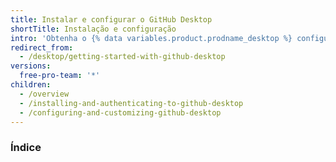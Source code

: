 ```yaml
---
title: Instalar e configurar o GitHub Desktop
shortTitle: Instalação e configuração
intro: 'Obtenha o {% data variables.product.prodname_desktop %} configurado para gerenciar seu projeto de trabalho. Efetue a autenticação com {% data variables.product.prodname_dotcom_the_website %} ou {% data variables.product.prodname_enterprise %}, mantenha o aplicativo atualizado e revise suas configurações de preferência.'
redirect_from:
  - /desktop/getting-started-with-github-desktop
versions:
  free-pro-team: '*'
children:
  - /overview
  - /installing-and-authenticating-to-github-desktop
  - /configuring-and-customizing-github-desktop
---
```

### Índice
